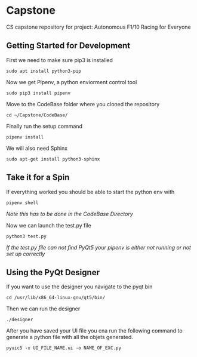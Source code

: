 # Capstone
CS capstone repository for project: Autonomous F1/10 Racing for Everyone

## Getting Started for Development

First we need to make sure pip3 is installed

`sudo apt install python3-pip`

Now we get Pipenv, a python enviorment control tool

`sudo pip3 install pipenv`

Move to the CodeBase folder where you cloned the repository 

`cd ~/Capstone/CodeBase/`

Finally run the setup command

`pipenv install`

We will also need Sphinx

`sudo apt-get install python3-sphinx`

## Take it for a Spin
If everything worked you should be able to start the python env with 

`pipenv shell`

*Note this has to be done in the CodeBase Directory*

Now we can launch the test.py file

`python3 test.py`

*If the test.py file can not find PyQt5 your pipenv is either not running or not set up correctly*

## Using the PyQt Designer
If you want to use the designer you navigate to the pyqt bin

`cd /usr/lib/x86_64-linux-gnu/qt5/bin/`

Then we can run the designer

`./designer`

After you have saved your UI file you cna run the following command to generate a python file with all the objets generated.

`pyuic5 -x UI_FILE_NAME.ui -o NAME_OF_EXC.py`
